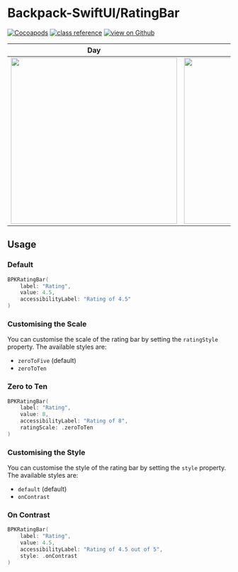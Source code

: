 #  Backpack-SwiftUI/RatingBar

[![Cocoapods](https://img.shields.io/cocoapods/v/Backpack-SwiftUI.svg?style=flat)](hhttps://cocoapods.org/pods/Backpack-SwiftUI)
[![class reference](https://img.shields.io/badge/Class%20reference-iOS-blue)](https://backpack.github.io/ios/versions/latest/swiftui/Structs/BPKRatingBar.html)
[![view on Github](https://img.shields.io/badge/Source%20code-GitHub-lightgrey)](https://github.com/backpack/ios/tree/main/Backpack-SwiftUI/RatingBar)

| Day | Night |
| --- | --- |
| <img src="https://raw.githubusercontent.com/backpack/ios/main/screenshots/iPhone-swiftui_rating-bar___default_lm.png" alt="" width="375" /> |<img src="https://raw.githubusercontent.com/backpack/ios/main/screenshots/iPhone-swiftui_rating-bar___default_dm.png" alt="" width="375" /> |

## Usage

### Default
    
```swift
BPKRatingBar(
    label: "Rating",
    value: 4.5,
    accessibilityLabel: "Rating of 4.5"
)
```

### Customising the Scale

You can customise the scale of the rating bar by setting the `ratingStyle` property. The available styles are:

- `zeroToFive` (default)
- `zeroToTen`

### Zero to Ten

```swift
BPKRatingBar(
    label: "Rating",
    value: 8,
    accessibilityLabel: "Rating of 8",
    ratingScale: .zeroToTen
)
```

### Customising the Style

You can customise the style of the rating bar by setting the `style` property. The available styles are:

- `default` (default)
- `onContrast`

### On Contrast

```swift
BPKRatingBar(
    label: "Rating",
    value: 4.5,
    accessibilityLabel: "Rating of 4.5 out of 5",
    style: .onContrast
)
```